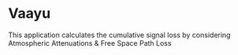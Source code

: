 # Vaayu
This application calculates the cumulative signal loss by considering Atmospheric Attenuations &amp; Free Space Path Loss
